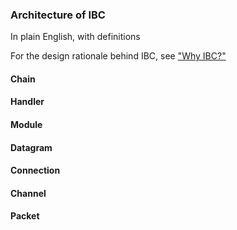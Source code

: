 ### Architecture of IBC

In plain English, with definitions

For the design rationale behind IBC, see ["Why IBC?"](./WHY_IBC.md)

#### Chain

#### Handler

#### Module

#### Datagram

#### Connection

#### Channel

#### Packet
